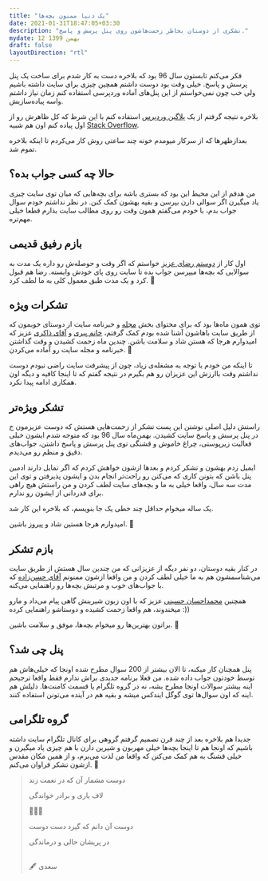 ```yaml
---
title: "یک دنیا ممنون بچه‌ها"
date: 2021-01-31T18:47:05+03:30
description: "تشکری از دوستان بخاطر زحمت‌هاشون روی پنل پرسش و پاسخ."
mydate: 12 بهمن 1399
draft: false
layoutDirection: "rtl"
---
```


فکر می‌کنم تابستون سال 96 بود که بلاخره دست به کار شدم برای ساخت یک پنل پرسش و پاسخ. خیلی وقت بود دوست داشتم همچین چیزی برای سایت داشته باشیم ولی خب چون نمی‌خواستم از این پنل‌های آماده وردپرسی استفاده کنم زمان نیاز داشتم واسه پیاده‌سازیش.

بلاخره نتیجه گرفتم از یک [پلاگین وردپرس](https://anspress.net/) استفاده کنم با این شرط که کل ظاهرش رو از اول پیاده کنم اون هم شبیه [Stack Overflow](https://stackoverflow.com/).

بعدازظهرها که از سرکار میومدم خونه چند ساعتی روش کار می‌کردم تا اینکه بلاخره تموم شد.

## حالا چه کسی جواب بده؟
من هدفم از این محیط این بود که بستری باشه برای بچه‌هایی که میان توی سایت چیزی یاد میگیرن اگر سوالی دارن بپرسن و بقیه بهشون کمک کنن.
در نظر نداشتم خودم سوال جواب بدم، با خودم می‌گفتم همون وقت رو روی مطالب سایت بذارم قطعا خیلی مهم‌تره.

## بازم رفیق قدیمی
اول کار از [دوستم رضای عزیز](https://www.linkedin.com/in/reza-mohammadian-34283a119/) خواستم که اگر وقت و حوصله‌ش رو داره یک مدت به سوالایی که بچه‌ها میپرسن جواب بده تا سایت روی پای خودش وایسته. رضا هم قبول کرد و یک مدت طبق معمول کلی به ما لطف کرد. 🌹

## تشکرات ویژه
توی همون ماه‌ها بود که برای محتوای بخش [مجله](https://css-tricks.ir/magazine/) و خبرنامه سایت از دوستای خوبمون که از طریق سایت باهاشون آشنا شده بودم کمک گرفتم، [خانم پیری](https://www.linkedin.com/in/zoha-piri-14145555) و [آقای ذاکری](https://www.linkedin.com/in/arashzakeri/) عزیز که امیدوارم هرجا که هستن شاد و سلامت باشن. چندین ماه زحمت کشیدن و وقت گذاشتن خبرنامه و مجله سایت رو آماده می‌کردن. 🌹

تا اینکه من خودم با توجه به مشغله‌ی زیاد، چون از پیشرفت سایت راضی نبودم دوست نداشتم وقت باارزش این عزیزان رو هم بگیرم در نتیجه گفتم که تا اینجا کافیه و دیگه اون همکاری ادامه پیدا نکرد.

## تشکر ویژه‌تر
راستش دلیل اصلی نوشتن این پست تشکر از زحمت‌هایی هستش که دوست عزیزمون [ح](https://discuss.css-tricks.ir/questions/profile/h/) در پنل پرسش‌ و پاسخ سایت کشیدن. بهمن‌ماه سال 96 بود که متوجه شدم ایشون خیلی فعالیت زیرپوستی، چراغ خاموش و قشنگی توی پنل پرسش و پاسخ داشتن، جواب‌های دقیق و منظم رو می‌دیدم.

ایمیل زدم بهشون و تشکر کردم و بعدها ازشون خواهش کردم که اگر تمایل دارند ادمین پنل باشن که بتونن کاری که می‌کنن رو راحت‌تر انجام بدن و ایشون پذیرفتن و توی این مدت سه سال، واقعا خیلی به ما و بچه‌های سایت لطف کردن و من راستش هیچ راهی برای قدردانی از ایشون رو ندارم.

یک ساله میخوام حداقل چند خطی یک جا بنویسم، که بلاخره این کار شد.

امیدوارم هرجا هستین شاد و پیروز باشین. 🌹


## بازم تشکر
در کنار بقیه دوستان، دو نفر دیگه از عزیزانی که من چندین سال هستش از طریق سایت می‌شناسمشون هم به ما خیلی لطف کردن و من واقعا ازشون ممنونم
[آقای حسن‌زاده](https://www.linkedin.com/in/alizadeh118/) که با جواب‌های خوب و مرتبش بچه‌ها رو راهنمایی می‌کنه.

همچنین [محمداحسان حسینی](https://www.aparat.com/mehoseini/about) عزیز که با اون زبون شیرینش گاهی پیام می‌داد و مارو میخندوند، هم واقعا زحمت‌ کشیده و دوستاشو راهنمایی کرده :))

براتون بهترین‌ها رو میخوام بچه‌ها، موفق و سلامت باشین. 🌹


## پنل چی شد؟
پنل همچنان کار میکنه، تا الان بیشتر از 200 سوال مطرح شده اونجا که خیلی‌هاش هم توسط خودتون جواب داده شده. من فعلا برنامه جدیدی براش ندارم فقط واقعا ترجیحم اینه بیشتر سوالات اونجا مطرح بشه، نه در گروه تلگرام یا قسمت کامنت‌ها. دلیلش هم اینه که اون سوال‌ها توی گوگل ایندکس میشه و بقیه هم در آینده می‌تونن استفاده کنند.


## گروه تلگرامی
جدیدا هم بلاخره بعد از چند قرن تصمیم گرفتم گروهی برای کانال تلگرام سایت داشته باشیم که اونجا هم تا اینجا بچه‌ها خیلی مهربون و شیرین دارن با هم چیزی یاد میگیرن و خیلی قشنگ به هم کمک می‌کنن که واقعا من لذت می‌برم، و از همین مکان مقدس ازشون تشکر فراوان می‌کنم. 🌹



> دوست مشمار آن که در نعمت زند
> 
> لاف یاری و برادر خواندگی
> 
> 💚💚💚
> 
> دوست آن دانم که گیرد دست دوست
> 
> در پریشان حالی و درماندگی
> 
> <br> 🖋 سعدی
